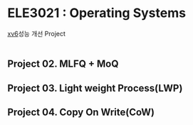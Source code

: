 # ELE3021 : Operating Systems
[xv6](https://github.com/mit-pdos/xv6-public)성능 개선 Project<br>
<br>

## Project 02. MLFQ + MoQ
## Project 03. Light weight Process(LWP)
## Project 04. Copy On Write(CoW)